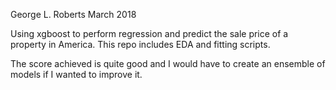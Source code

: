 George L. Roberts 
March 2018

Using xgboost to perform regression and predict the sale price of a property in America. 
This repo includes EDA and fitting scripts. 

The score achieved is quite good and I would have to create an ensemble of models if I wanted to improve it. 
